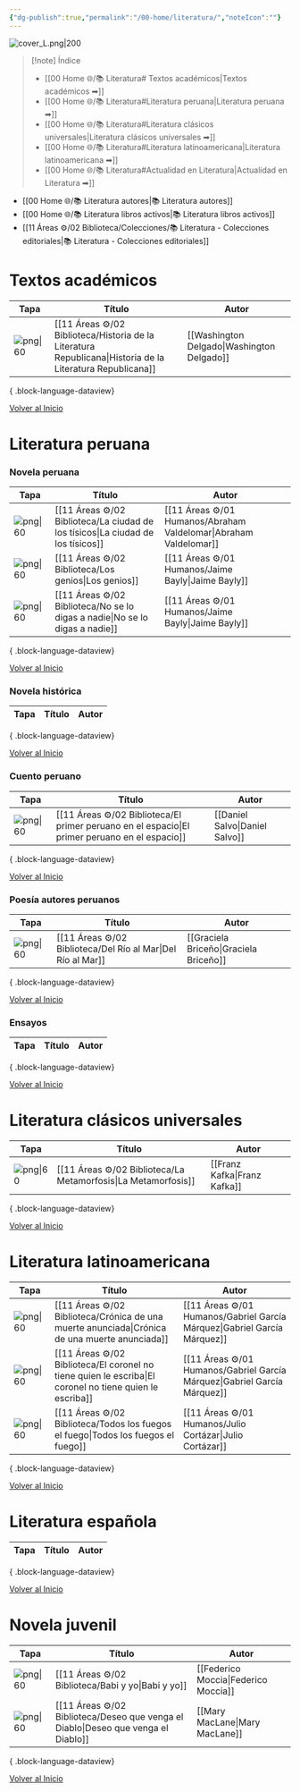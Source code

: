 ```yaml
---
{"dg-publish":true,"permalink":"/00-home/literatura/","noteIcon":""}
---
```


<a name="top"></a>

 ![cover_L.png|200](/img/user/02%20Image/cover_L.png)

>[!note] Índice
>- [[00 Home 🌐/📚 Literatura# Textos académicos\|Textos académicos ➡]]
>- [[00 Home 🌐/📚 Literatura#Literatura peruana\|Literatura peruana ➡]]
>- [[00 Home 🌐/📚 Literatura#Literatura clásicos universales\|Literatura clásicos universales ➡]]
>- [[00 Home 🌐/📚 Literatura#Literatura latinoamericana\|Literatura latinoamericana ➡]]
>- [[00 Home 🌐/📚 Literatura#Actualidad en Literatura\|Actualidad en Literatura ➡]]

- [[00 Home 🌐/📚 Literatura autores\|📚 Literatura autores]]
- [[00 Home 🌐/📚 Literatura libros activos\|📚 Literatura libros activos]]
- [[11 Áreas ⚙/02 Biblioteca/Colecciones/📚 Literatura - Colecciones editoriales\|📚 Literatura - Colecciones editoriales]]



# Textos académicos
| Tapa                                                                                                 | Título                                                                                                       | Autor                                      |
| ---------------------------------------------------------------------------------------------------- | ------------------------------------------------------------------------------------------------------------ | ------------------------------------------ |
| ![png\|60](https://drlinfocitop.netlify.app/img/user/02%20Image/Pasted%20image%2020231123052058.png) | [[11 Áreas ⚙/02 Biblioteca/Historia de la Literatura Republicana\|Historia de la Literatura Republicana]] | [[Washington Delgado\|Washington Delgado]] |

{ .block-language-dataview}

<a href="#top">Volver al Inicio</a>
# Literatura peruana

### Novela peruana
| Tapa                                                                                                 | Título                                                                             | Autor                                                               |
| ---------------------------------------------------------------------------------------------------- | ---------------------------------------------------------------------------------- | ------------------------------------------------------------------- |
| ![png\|60](https://drlinfocitop.netlify.app/img/user/02%20Image/Pasted%20image%2020231028033952.png) | [[11 Áreas ⚙/02 Biblioteca/La ciudad de los tísicos\|La ciudad de los tísicos]] | [[11 Áreas ⚙/01 Humanos/Abraham Valdelomar\|Abraham Valdelomar]] |
| ![png\|60](https://drlinfocitop.netlify.app/img/user/02%20Image/Pasted%20image%2020231123055228.png) | [[11 Áreas ⚙/02 Biblioteca/Los genios\|Los genios]]                             | [[11 Áreas ⚙/01 Humanos/Jaime Bayly\|Jaime Bayly]]               |
| ![png\|60](https://drlinfocitop.netlify.app/img/optimized/gwrGrOZkH4-549.webp)                       | [[11 Áreas ⚙/02 Biblioteca/No se lo digas a nadie\|No se lo digas a nadie]]     | [[11 Áreas ⚙/01 Humanos/Jaime Bayly\|Jaime Bayly]]               |

{ .block-language-dataview}

<a href="#top">Volver al Inicio</a>
### Novela histórica
| Tapa | Título | Autor |
| ---- | ------ | ----- |

{ .block-language-dataview}

<a href="#top">Volver al Inicio</a>
### Cuento peruano
| Tapa                                                                                                 | Título                                                                                           | Autor                          |
| ---------------------------------------------------------------------------------------------------- | ------------------------------------------------------------------------------------------------ | ------------------------------ |
| ![png\|60](https://drlinfocitop.netlify.app/img/user/02%20Image/Pasted%20image%2020231124021946.png) | [[11 Áreas ⚙/02 Biblioteca/El primer peruano en el espacio\|El primer peruano en el espacio]] | [[Daniel Salvo\|Daniel Salvo]] |

{ .block-language-dataview}

<a href="#top">Volver al Inicio</a>
### Poesía autores peruanos
| Tapa                                                                                                 | Título                                                         | Autor                                  |
| ---------------------------------------------------------------------------------------------------- | -------------------------------------------------------------- | -------------------------------------- |
| ![png\|60](https://drlinfocitop.netlify.app/img/user/02%20Image/Pasted%20image%2020231123151348.png) | [[11 Áreas ⚙/02 Biblioteca/Del Río al Mar\|Del Río al Mar]] | [[Graciela Briceño\|Graciela Briceño]] |

{ .block-language-dataview}

<a href="#top">Volver al Inicio</a>
### Ensayos
| Tapa | Título | Autor |
| ---- | ------ | ----- |

{ .block-language-dataview}

<a href="#top">Volver al Inicio</a>
# Literatura clásicos universales
| Tapa                                                                           | Título                                                           | Autor                        |
| ------------------------------------------------------------------------------ | ---------------------------------------------------------------- | ---------------------------- |
| ![png\|60](https://drlinfocitop.netlify.app/img/optimized/uKkiUTdzmk-558.webp) | [[11 Áreas ⚙/02 Biblioteca/La Metamorfosis\|La Metamorfosis]] | [[Franz Kafka\|Franz Kafka]] |

{ .block-language-dataview}

<a href="#top">Volver al Inicio</a>
# Literatura latinoamericana
| Tapa                                                                                                 | Título                                                                                                     | Autor                                                                       |
| ---------------------------------------------------------------------------------------------------- | ---------------------------------------------------------------------------------------------------------- | --------------------------------------------------------------------------- |
| ![png\|60](https://drlinfocitop.netlify.app/img/user/02%20Image/Pasted%20image%2020231201052548.png) | [[11 Áreas ⚙/02 Biblioteca/Crónica de una muerte anunciada\|Crónica de una muerte anunciada]]           | [[11 Áreas ⚙/01 Humanos/Gabriel García Márquez\|Gabriel García Márquez]] |
| ![png\|60](https://drlinfocitop.netlify.app/img/user/02%20Image/Pasted%20image%2020231201051001.png) | [[11 Áreas ⚙/02 Biblioteca/El coronel no tiene quien le escriba\|El coronel no tiene quien le escriba]] | [[11 Áreas ⚙/01 Humanos/Gabriel García Márquez\|Gabriel García Márquez]] |
| ![png\|60](https://drlinfocitop.netlify.app/img/user/02%20Image/Pasted%20image%2020231103054437.png) | [[11 Áreas ⚙/02 Biblioteca/Todos los fuegos el fuego\|Todos los fuegos el fuego]]                       | [[11 Áreas ⚙/01 Humanos/Julio Cortázar\|Julio Cortázar]]                 |

{ .block-language-dataview}

<a href="#top">Volver al Inicio</a>
# Literatura española
| Tapa | Título | Autor |
| ---- | ------ | ----- |

{ .block-language-dataview}

<a href="#top">Volver al Inicio</a>
# Novela juvenil
| Tapa                                                                                                 | Título                                                                               | Autor                                |
| ---------------------------------------------------------------------------------------------------- | ------------------------------------------------------------------------------------ | ------------------------------------ |
| ![png\|60](https://drlinfocitop.netlify.app/img/user/02%20Image/Pasted%20image%2020231123054926.png) | [[11 Áreas ⚙/02 Biblioteca/Babi y yo\|Babi y yo]]                                 | [[Federico Moccia\|Federico Moccia]] |
| ![png\|60](https://drlinfocitop.netlify.app/img/user/02%20Image/Pasted%20image%2020231123045215.png) | [[11 Áreas ⚙/02 Biblioteca/Deseo que venga el Diablo\|Deseo que venga el Diablo]] | [[Mary MacLane\|Mary MacLane]]       |

{ .block-language-dataview}

<a href="#top">Volver al Inicio</a>
